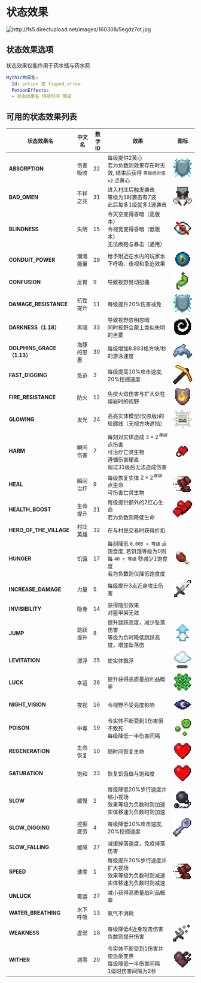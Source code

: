 状态效果
=======

<img src="http://fs5.directupload.net/images/160308/5egdz7ot.jpg" width="500" height="150" alt="http://fs5.directupload.net/images/160308/5egdz7ot.jpg" />

状态效果选项
--------------

状态效果仅能作用于药水瓶与药水箭
```yml
Mythic物品名:
  Id: potion 或 tipped_arrow
  PotionEffects:
  - 状态效果名 持续时间 等级
```

可用的状态效果列表
--------------

| 状态效果名              | 中文名 | 数字ID | 效果 | 图标 |
| ----------------------- | ---- | ------ | - | - |
| **ABSORPTION**          | 伤害吸收 | 22 | 每级提供2黄心<br>若为负数则效果存在时无效, 结束后获得 `等级绝对值x2` 点黄心 | ![image](uploads/fb7038eaec2b0cd03b85c357154fc0e7/image.png) |
| **BAD_OMEN**            | 不祥之兆 | 31 | 进入村庄后触发袭击<br>等级为1时袭击有7波<br>此后每多1级就多1波袭击 | ![image](uploads/5eaecb73808a1cc0af602e8cedc43206/image.png) |
| **BLINDNESS**           | 失明 | 15 | 令天空变得昏暗（高版本）<br>令视觉变得昏暗（低版本）<br>无法疾跑与暴击（通用） | ![image](uploads/108db963852f6403e12b5141ff7d9357/image.png) |
| **CONDUIT\_POWER**      | 潮涌能量 | 29 | 给予附近在水内的玩家水下呼吸、夜视和急迫效果 | ![image](uploads/3affd315fe5d191864fb86d8e4187a30/image.png) |
| **CONFUSION**           | 反胃 | 9 | 导致视野晃动扭曲 | ![image](uploads/090ee1ca19aa28c415b8bfd64ab7ed83/image.png) |
| **DAMAGE\_RESISTANCE**  | 抗性提升 | 11 | 每级提升20%伤害减免 | ![image](uploads/150d5d10e77a705089ed2f54e123c045/image.png) |
| **DARKNESS（1.18）**    | 黑暗 | 33 | 导致视野忽明忽暗<br>同时视野会蒙上类似失明的黑雾 | ![image](uploads/045ed7b86047d0f83056bcfe45c2abf4/image.png) |
| **DOLPHINS\_GRACE（1.13）**     | 海豚的恩惠 | 30 | 每级增加8.983格方块/秒的游泳速度 | ![image](uploads/fa553e0fe8d06df52da213e9109e3c31/image.png) |
| **FAST\_DIGGING**       | 急迫 | 3 | 每级提高10%攻击速度, 20%挖掘速度 | ![image](uploads/9a03391a98dd6b1c99311a4896827bba/image.png) |
| **FIRE\_RESISTANCE**    | 防火 | 12 | 免疫火焰伤害与扩大处在熔岩时的视野 | ![image](uploads/deef9061d36858dc4859738e059545d5/image.png) |
| **GLOWING**             | 发光 | 24 | 高亮实体模型(仅原版)的轮廓线（无视方块遮挡） | ![image](uploads/b49e71bd7b65387b72f54d4d654e9f1f/image.png) |
| **HARM**                | 瞬间伤害 | 7 | 每刻对实体造成 $3 \times 2^{等级}$ 点伤害<br>可治疗亡灵生物<br>遵循伤害硬直<br>超过31级后无法造成伤害 | ![image](uploads/4145a29de8379db57c4f1c09979c3493/image.png) |
| **HEAL**                | 瞬间治疗| 9 |每级恢复实体 $2 \times 2^{等级}$ 点生命<br>可伤害亡灵生物 | ![image](uploads/ab41116b91b128bbf517e8f94379b426/image.png) |
| **HEALTH\_BOOST**       | 生命提升 | 21 | 每级提供额外的2红心生命<br>若为负数则降低生命 | ![image](uploads/9f58a5a1bf45f71c26015fa5059da613/image.png) |
| **HERO_OF_THE_VILLAGE** | 村庄英雄 | 32 | 在与村民交易时获得折扣 | |
| **HUNGER**              | 饥饿 | 17 | 每刻降低 `0.005 × 等级` 点饱食度, 若饥饿等级为0则每 `40 ÷ 等级` 秒减少1饱食度<br>若为负数则仅降低饱食度 | ![image](uploads/610264cbb03fc99a165d0c77f6cff0cb/image.png)|
| **INCREASE\_DAMAGE**    | 力量 | 5 | 每级提升3点近身攻击伤害 | ![image](uploads/5710f4107b5f6bea2a240bf828e40655/image.png) |
| **INVISIBILITY**        | 隐身 | 14 | 获得隐形效果<br>对盔甲架无效 | |
| **JUMP**                | 跳跃提升 | 8 | 提升跳跃高度，减少坠落伤害<br>等级为负时降低跳跃高度，增加坠落伤 | ![image](uploads/827c7804fe0bc43e16bcafec9e6b6e81/image.png) |
| **LEVITATION**          | 漂浮 | 25 | 使实体飘浮 | ![image](uploads/d5d2c140fd16c8af94adcc4514ebca4f/image.png) |
| **LUCK**                | 幸运 | 26 | 提升获得高质量战利品概率 | ![image](uploads/65d5b27ce068de63cecd47c3a0180af5/image.png) |
| **NIGHT\_VISION**       | 夜视 | 16 | 令视野不受亮度影响 | ![image](uploads/d12c28d7227f6678970030758f0edf02/image.png) |
| **POISON**              | 中毒 | 19 | 令实体不断受到1伤害但不致死<br>每级降低一半伤害间隔 | ![image](uploads/bfab6f770423494dd47deb8b6c04c73a/image.png) |
| **REGENERATION**        | 生命恢复 | 10 | 随时间恢复生命 | ![image](uploads/bbff67d8799771a9275a16b24f9a56a7/image.png) |
| **SATURATION**          | 饱和 | 23 | 恢复饥饿值与饱和度 | ![image](uploads/59a12b7ac07dabd60c57f1d118dc4e7d/image.png) |
| **SLOW**                | 缓慢 | 2 | 每级降低20%步行速度并缩小视场<br>效果等级为负数时则加速<br>实体移速为负数时则加速 | ![image](uploads/d6c560c6d556068abd292edc20ef9800/image.png) |
| **SLOW\_DIGGING**       | 挖掘疲劳 | 4 | 每级降低10%攻击速度, 20%挖掘速度 | ![image](uploads/b38d4ddd074204cc7d857f24ee3260ce/image.png) |
| **SLOW\_FALLING**       | 缓降 | 27 | 减缓掉落速度，免疫掉落伤害 | |
| **SPEED**               | 速度 | 1 | 每级提升20%步行速度并扩大视场<br>效果等级为负数时则减速<br>实体移速为负数时则减速 | ![image](uploads/f697a69728d8976b8165ad36cd2f1281/image.png) |
| **UNLUCK**              | 霉运 | 27 | 减小获得高质量战利品概率 |  |
| **WATER\_BREATHING**    | 水下呼吸 | 13 | 氧气不消耗 | |
| **WEAKNESS**            | 虚弱 | 18 | 每级降低4近身攻击伤害<br>负数则提升伤害 | ![image](uploads/8a1167493a34e9d568e10fe15adfe802/image.png) |
| **WITHER**              | 凋零 | 20 | 令实体不断受到1伤害并使血条变黑<br>每级降低一半伤害间隔<br>1级时伤害间隔为2秒 | ![image](uploads/0aeef35daa74f207ccc013157d6fa4ef/image.png)  |